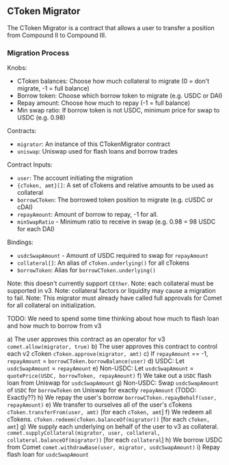 ## CToken Migrator

The CToken Migrator is a contract that allows a user to transfer a position from Compound II to Compound III.

### Migration Process

Knobs:

 - CToken balances: Choose how much collateral to migrate (0 = don't migrate, -1 = full balance)
 - Borrow token: Choose which borrow token to migrate (e.g. USDC or DAI)
 - Repay amount: Choose how much to repay (-1 = full balance)
 - Min swap ratio: If borrow token is not USDC, minimum price for swap to USDC (e.g. 0.98)

Contracts:

 - `migrator`: An instance of this CTokenMigrator contract
 - `uniswap`: Uniswap used for flash loans and borrow trades
 
Contract Inputs:

 - `user`: The account initiating the migration
 - `{cToken, amt}[]`: A set of cTokens and relative amounts to be used as collateral
 - `borrowCToken`: The borrowed token position to migrate (e.g. cUSDC or cDAI)
 - `repayAmount`: Amount of borrow to repay, -1 for all.
 - `minSwapRatio` - Minimum ratio to receive in swap (e.g. 0.98 = 98 USDC for each DAI)

Bindings:

- `usdcSwapAmount` - Amount of USDC required to swap for `repayAmount`
- `collateral[]`: An alias of `cToken.underlying()` for all cTokens
- `borrowToken`: Alias for `borrowCToken.underlying()`

Note: this doesn't currently support `CEther`.
Note: each collateral must be supported in v3.
Note: collateral factors or liquidity may cause a migration to fail.
Note: This migrator must already have called full approvals for Comet for all collateral on initialization.

TODO: We need to spend some time thinking about how much to flash loan and how much to borrow from v3

a) The user approves this contract as an operator for v3 `comet.allow(migrator, true)`
b) The user approves this contract to control each v2 cToken `cToken.approve(migrator, amt)`
c) If `repayAmount` == -1, `repayAmount` = `borrowCToken.borrowBalance(user)`
d) USDC: Let `usdcSwapAmount` = `repayAmount`
e) Non-USDC: Let `usdcSwapAmount` = `quotePrice(USDC, borrowToken, repayAmount)`
f) We take out a `USDC` flash loan from Uniswap for `usdcSwapAmount`
g) Non-USDC: Swap `usdcSwapAmount` of `USDC` for `borrowToken` on Uniswap for exactly `repayAmount` (TODO: Exactly??)
h) We repay the user's borrow `borrowCToken.repayBehalf(user, repayAmount)`
e) We transfer to ourselves all of the user's cTokens `cToken.transferFrom(user, amt)` [for each `cToken, amt`]
f) We redeem all cTokens. `cToken.redeem(cToken.balanceOf(migrator))` [for each `cToken, amt`]
g) We supply each underlying on behalf of the user to v3 as collateral. `comet.supplyCollateral(migrator, user, collateral, collateral.balanceOf(migrator))` [for each `collateral`]
h) We borrow USDC from Comet `comet.withdrawBase(user, migrator, usdcSwapAmount)`
i) Repay flash loan for `usdcSwapAmount`
```
